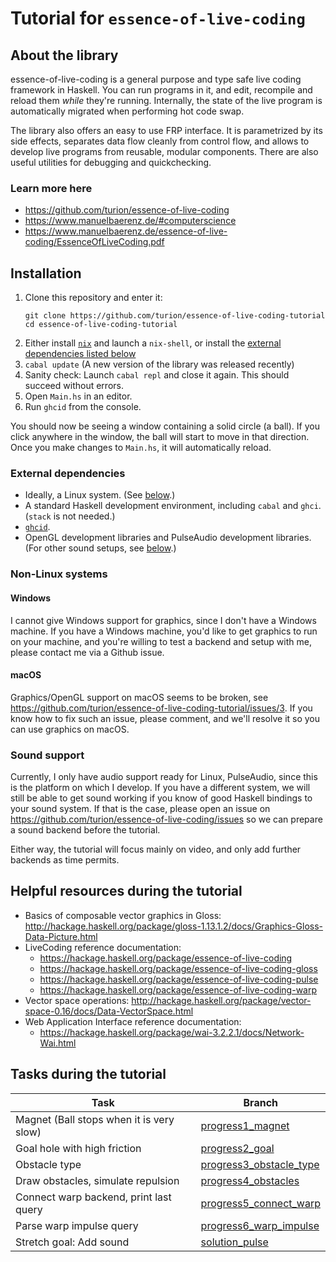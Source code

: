 # Tutorial for `essence-of-live-coding`

## About the library

essence-of-live-coding is a general purpose and type safe live coding framework in Haskell.
You can run programs in it, and edit, recompile and reload them _while_ they're running.
Internally, the state of the live program is automatically migrated when performing hot code swap.

The library also offers an easy to use FRP interface.
It is parametrized by its side effects,
separates data flow cleanly from control flow,
and allows to develop live programs from reusable, modular components.
There are also useful utilities for debugging and quickchecking.

### Learn more here

* https://github.com/turion/essence-of-live-coding
* https://www.manuelbaerenz.de/#computerscience
* https://www.manuelbaerenz.de/essence-of-live-coding/EssenceOfLiveCoding.pdf

## Installation

1. Clone this repository and enter it:
   ```
   git clone https://github.com/turion/essence-of-live-coding-tutorial
   cd essence-of-live-coding-tutorial
   ```
2. Either install [`nix`](https://nixos.org/download.html) and launch a `nix-shell`,
   or install the [external dependencies listed below](#external-dependencies)
3. `cabal update`
   (A new version of the library was released recently)
4. Sanity check: Launch `cabal repl` and close it again.
   This should succeed without errors.
5. Open `Main.hs` in an editor.
6. Run `ghcid` from the console.

You should now be seeing a window containing a solid circle (a ball).
If you click anywhere in the window, the ball will start to move in that direction.
Once you make changes to `Main.hs`,
it will automatically reload.

### External dependencies

* Ideally, a Linux system.
  (See [below](#non-linux-systems).)
* A standard Haskell development environment, including `cabal` and `ghci`.
  (`stack` is not needed.)
* [`ghcid`](https://github.com/ndmitchell/ghcid).
* OpenGL development libraries and PulseAudio development libraries.
  (For other sound setups, see [below](#sound-support).)

### Non-Linux systems

#### Windows

I cannot give Windows support for graphics,
since I don't have a Windows machine.
If you have a Windows machine,
you'd like to get graphics to run on your machine,
and you're willing to test a backend and setup with me,
please contact me via a Github issue.

#### macOS

Graphics/OpenGL support on macOS seems to be broken,
see https://github.com/turion/essence-of-live-coding-tutorial/issues/3.
If you know how to fix such an issue, please comment,
and we'll resolve it so you can use graphics on macOS.

### Sound support

Currently, I only have audio support ready for Linux, PulseAudio, since this is the platform on which I develop.
If you have a different system, we will still be able to get sound working if you know of good Haskell bindings to your sound system.
If that is the case, please open an issue on https://github.com/turion/essence-of-live-coding/issues so we can prepare a sound backend before the tutorial.

Either way, the tutorial will focus mainly on video, and only add further backends as time permits.

## Helpful resources during the tutorial

* Basics of composable vector graphics in Gloss: http://hackage.haskell.org/package/gloss-1.13.1.2/docs/Graphics-Gloss-Data-Picture.html
* LiveCoding reference documentation:
  * https://hackage.haskell.org/package/essence-of-live-coding
  * https://hackage.haskell.org/package/essence-of-live-coding-gloss
  * https://hackage.haskell.org/package/essence-of-live-coding-pulse
  * https://hackage.haskell.org/package/essence-of-live-coding-warp
* Vector space operations: http://hackage.haskell.org/package/vector-space-0.16/docs/Data-VectorSpace.html
* Web Application Interface reference documentation:
  * https://hackage.haskell.org/package/wai-3.2.2.1/docs/Network-Wai.html

## Tasks during the tutorial

| Task                                     | Branch                                                                                                            |
| ---------------------------------------- | ----------------------------------------------------------------------------------------------------------------- |
| Magnet (Ball stops when it is very slow) | [progress1_magnet](https://github.com/turion/essence-of-live-coding-tutorial/blob/progress1_magnet)               |
| Goal hole with high friction             | [progress2_goal](https://github.com/turion/essence-of-live-coding-tutorial/blob/progress2_goal)                   |
| Obstacle type                            | [progress3_obstacle_type](https://github.com/turion/essence-of-live-coding-tutorial/blob/progress3_obstacle_type) |
| Draw obstacles, simulate repulsion       | [progress4_obstacles](https://github.com/turion/essence-of-live-coding-tutorial/blob/progress4_obstacles)         |
| Connect warp backend, print last query   | [progress5_connect_warp](https://github.com/turion/essence-of-live-coding-tutorial/blob/progress5_connect_warp)   |
| Parse warp impulse query                 | [progress6_warp_impulse](https://github.com/turion/essence-of-live-coding-tutorial/blob/progress6_warp_impulse)   |
| Stretch goal: Add sound                  | [solution_pulse](https://github.com/turion/essence-of-live-coding-tutorial/blob/solution_pulse)                   |
